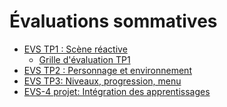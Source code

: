 # Évaluations sommatives

<!-- start-replace-subnav -->
* [EVS TP1 : Scène réactive](/00_brouillon/12-activites/14-evaluations/sommatives/01/)
    * [Grille d'évaluation TP1](/00_brouillon/12-activites/14-evaluations/sommatives/01/grille-evaluation/)
* [EVS TP2 : Personnage et environnement](/00_brouillon/12-activites/14-evaluations/sommatives/02/)
* [EVS TP3: Niveaux, progression, menu ](/00_brouillon/12-activites/14-evaluations/sommatives/03/)
* [EVS-4 projet: Intégration des apprentissages](/00_brouillon/12-activites/14-evaluations/sommatives/04/)
<!-- end-replace-subnav -->
